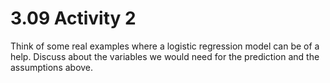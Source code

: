 # 3.09 Activity 2

Think of some real examples where a logistic regression model can be of a help. Discuss about the variables we would need for the prediction and the assumptions above.
